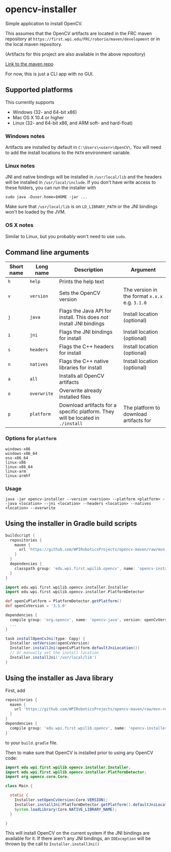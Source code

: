 # opencv-installer
Simple application to install OpenCV.

This assumes that the OpenCV artifacts are located in the FRC maven repository at `https://first.wpi.edu/FRC/roborio/maven/development` or in the local maven repository.

(Artifacts for this project are also available in the above repository)

[Link to the maven repo](https://first.wpi.edu/FRC/roborio/maven/development)

For now, this is just a CLI app with no GUI.

## Supported platforms
This currently supports  

- Windows (32- and 64-bit x86)  
- Mac OS X 10.4 or higher  
- Linux (32- and 64-bit x86, and ARM soft- and hard-float)

### Windows notes

Artifacts are installed by default in `C:\Users\<user>\OpenCV\`. You will need to add the install locations to the `PATH` environment variable. 

### Linux notes

JNI and native bindings will be installed in `/usr/local/lib` and the headers will be installed in `/usr/local/include`. If you don't have write access to these folders, you can run the installer with 

`sudo java -Duser.home=$HOME -jar ...`

Make sure that `/usr/local/lib` is on `LD_LIBRARY_PATH` or the JNI bindings won't be loaded by the JVM.

### OS X notes

Similar to Linux, but you probably won't need to use `sudo`.


## Command line arguments

Short name | Long name | Description | Argument
---|---|---|---
| `h` | `help` | Prints the help text |
| `v` | `version` | Sets the OpenCV version | The version in the format `x.x.x` e.g. `3.1.0`
| `j` | `java` | Flags the Java API for install. This does _not_ install JNI bindings | Install location (optional)
| `i` | `jni` | Flags the JNI bindings for install | Install location (optional)
| `s` | `headers` | Flags the C++ headers for install | Install location (optional)
| `n` | `natives` | Flags the C++ native libraries for install | Install location (optional)
| `a` | `all` | Installs all OpenCV artifacts
| `o` | `overwrite` | Overwrite already installed files
| `p` | `platform` | Download artifacts for a specific platform. They will be located in `./install` | The platform to download artifacts for

### Options for `platform`
```
windows-x86
windows-x86_64
osx-x86_64
linux-x86
linux-x86_64
linux-arm
linux-armhf
```

### Usage
```
java -jar opencv-installer --version <version> --platform <platform> --java <location> --jni <location> --headers <location> --natives <location> --overwrite
```

## Using the installer in Gradle build scripts

```groovy
buildscript {
  repositories {
    maven {
      url 'https://github.com/WPIRoboticsProjects/opencv-maven/raw/mvn-repo'
    }
  }
  dependencies {
    classpath group: 'edu.wpi.first.wpilib.opencv', name: 'opencv-installer', version: '+'
  }
}

import edu.wpi.first.wpilib.opencv.installer.Installer
import edu.wpi.first.wpilib.opencv.installer.PlatformDetector

def openCvPlatform = PlatformDetector.getPlatform()
def openCvVersion = '3.1.0'

dependencies {
  compile group: 'org.opencv', name: 'opencv-java', version: openCvVersion
  ...
}

task installOpenCvJni(type: Copy) {
  Installer.setVersion(openCvVersion)
  Installer.installJni(openCvPlatform.defaultJniLocation())
  // Or manually set the install location
  Installer.installJni('/usr/local/lib')
}
```

## Using the installer as Java library

First, add

```groovy
repositories {
  maven {
    url 'https://github.com/WPIRoboticsProjects/opencv-maven/raw/mvn-repo'
  }
}
dependencies {
  compile group: 'edu.wpi.first.wpilib.opencv', name: 'opencv-installer', version: '+'
}
```

to your `build.gradle` file.

Then to make sure that OpenCV is installed prior to using any OpenCV code:

```java
import edu.wpi.first.wpilib.opencv.installer.Installer;
import edu.wpi.first.wpilib.opencv.installer.PlatformDetector;
import org.opencv.core.Core;

class Main {

  static {
    Installer.setOpenCvVersion(Core.VERSION);
    Installer.installJni(PlatformDetector.getPlatform().defaultJniLocation());
    System.loadLibrary(Core.NATIVE_LIBRARY_NAME);
  }

}
```

This will install OpenCV on the current system if the JNI bindings are available for it. If there aren't any JNI bindings, an `IOException` will be thrown by the call to `Installer.installJni()`
